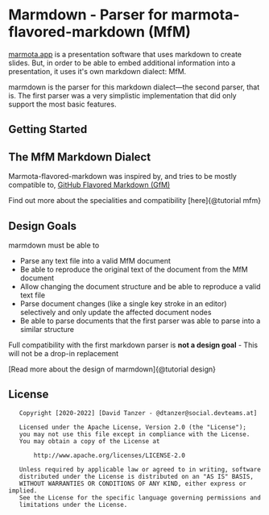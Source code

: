 # Marmdown - Parser for marmota-flavored-markdown (MfM)

[marmota.app](https://marmota.app) is a presentation software that uses markdown
to create slides. But, in order to be able to embed additional information
into a presentation, it uses it's own markdown dialect: MfM.

marmdown is the parser for this markdown dialect&mdash;the second parser, that is.
The first parser was a very simplistic implementation that did only support the
most basic features.

## Getting Started

## The MfM Markdown Dialect

Marmota-flavored-markdown was inspired by, and tries to be mostly compatible to,
[GitHub Flavored Markdown (GfM)](https://github.github.com/gfm/)

Find out more about the specialities and compatibility [here]{@tutorial mfm}

## Design Goals

marmdown must be able to

* Parse any text file into a valid MfM document
* Be able to reproduce the original text of the document from the MfM document
* Allow changing the document structure and be able to reproduce a valid text file
* Parse document changes (like a single key stroke in an editor) selectively and only update the affected document nodes
* Be able to parse documents that the first parser was able to parse into a similar structure

Full compatibility with the first markdown parser is **not a design goal** - 
This will not be a drop-in replacement

[Read more about the design of marmdown]{@tutorial design}

## License

```
   Copyright [2020-2022] [David Tanzer - @dtanzer@social.devteams.at]

   Licensed under the Apache License, Version 2.0 (the "License");
   you may not use this file except in compliance with the License.
   You may obtain a copy of the License at

       http://www.apache.org/licenses/LICENSE-2.0

   Unless required by applicable law or agreed to in writing, software
   distributed under the License is distributed on an "AS IS" BASIS,
   WITHOUT WARRANTIES OR CONDITIONS OF ANY KIND, either express or implied.
   See the License for the specific language governing permissions and
   limitations under the License.
```
